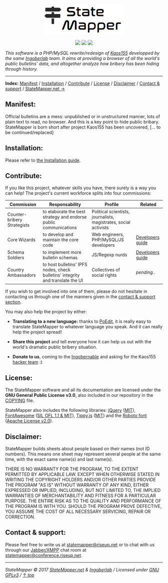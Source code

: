 <p align="center" id="top">
	<img src="app/assets/images/logo/logo-black-big.png" />
</p>
<p align="center" id="badges">
	<a href="http://php.net/"><img src="https://img.shields.io/badge/language-PHP-yellow.svg?style=flat-square" /></a>
	<a href="https://www.debian.org/derivatives/"><img src="https://img.shields.io/badge/platform-Linux-lightgrey.svg?style=flat-square" /></a>
	<a href="https://github.com/StateMapper/StateMapper/blob/master/COPYING"><img src="https://img.shields.io/badge/license-GPLv3-green.svg?style=flat-square" /></a>
</p>


*This software is a PHP/MySQL rewrite/redesign of [Kaos155](https://github.com/Ingobernable/kaos155/) developped by the same [Ingoberlab](https://hacklab.ingobernable.net/) team. It aims at providing a browser of all the world's public bulletins' data, and altogether analyze how bribery has been hiding through history.*

-----

**Index:** [Manifest](#manifest) / [Installation](#installation) / [Contribute](#contribute) / [License](#license) / [Disclaimer](#disclaimer) / [Contact & support](#contact--support) / <a href="https://statemapper.net">StateMapper.net &rarr;</a>


## Manifest:

Official bulletins are a mess: unpublished or in unstructured manner, lots of plain text to read, no browser. And this is a key point to hide public bribary. StateMapper is born short after project Kaos155 has been uncovered, [... to be continued/replaced]


## Installation:

Please refer to [the Installation guide](documentation/guides/INSTALL.md#top).


## Contribute:

If you like this project, whatever skills you have, there surely is a way you can help! The project's current workforce splits into four commissions:

| Commission | Responsability | Profile | Related |
| ----- | ------ | ---- | ---- |
| Counter-bribery Strategists | to elaborate the best strategy and endorse public communications | Political scientists, journalists, magistrates, social activists | |
| Core Wizards | to develop and maintain the core code | Web engineers, PHP/MySQL/JS developers | [Developers guide](documentation/guides/DEVELOPERS.md) |
| Schema Soldiers | to implement more bulletin schemas | JS/Regexp nurds | [Developers guide](documentation/guides/DEVELOPERS.md) |
| Country Ambassadors | to host bulletins' IPFS nodes, check bulletins' integrity and translate the UI | Collectives of social rights | *pending..* |

If you wish to get involved into one of them, please do not hesitate in contacting us through one of the manners given in the [contact & support section](#contact--support).

You may also help the project by either:

- **Translating to a new language:** thanks to [PoEdit](https://poedit.net/), it is really easy to translate StateMapper to whatever language you speak. And it can really help the project spread!

- **Share this project** and tell everyone how it can help us out with the world's dramatic public bribery situation.

- **Donate to us**, coming to the [Ingobernable](https://ingobernable.net) and asking for the Kaos155 [hacker team](hacklab.ingobernable.net) :)


## License:

The StateMapper software and all its documentation are licensed under the **GNU General Public License v3.0**, also included in our repository in the [COPYING](COPYING) file.

StateMapper also includes the following libraries: [jQuery](http://jquery.com/) ([MIT](https://tldrlegal.com/license/mit-license)), [FontAwesome](http://fontawesome.io/icons/) ([SIL OFL 1.1 & MIT](http://fontawesome.io/license/)), [Tippy.js](https://atomiks.github.io/tippyjs/) ([MIT](https://tldrlegal.com/license/mit-license)) and the [Roboto font](https://fonts.google.com/specimen/Roboto) ([Apache License v2.0](http://www.apache.org/licenses/LICENSE-2.0)).


## Disclaimer:

StateMapper builds sheets about people based on their names (not ID numbers). This means one sheet may represent several people at the same time, with the exact same name(s) and last name(s).

THERE IS NO WARRANTY FOR THE PROGRAM, TO THE EXTENT PERMITTED BY APPLICABLE LAW. EXCEPT WHEN OTHERWISE STATED IN WRITING THE COPYRIGHT HOLDERS AND/OR OTHER PARTIES PROVIDE THE PROGRAM "AS IS" WITHOUT WARRANTY OF ANY KIND, EITHER EXPRESSED OR IMPLIED, INCLUDING, BUT NOT LIMITED TO, THE IMPLIED WARRANTIES OF MERCHANTABILITY AND FITNESS FOR A PARTICULAR PURPOSE. THE ENTIRE RISK AS TO THE QUALITY AND PERFORMANCE OF THE PROGRAM IS WITH YOU. SHOULD THE PROGRAM PROVE DEFECTIVE, YOU ASSUME THE COST OF ALL NECESSARY SERVICING, REPAIR OR CORRECTION.


## Contact & support:

Please feel free to write us at [statemapper@riseup.net](mailto:statemapper@riseup.net) or to chat with us through our [Jabber/XMPP](https://jabber.at/p/clients/) chat room at [statemapper@conference.riseup.net](statemapper@conference.riseup.net).

-----

*StateMapper &copy; 2017 [StateMapper.net](https://statemapper.net) & [Ingoberlab](https://hacklab.ingobernable.net) / Licensed under [GNU GPLv3](COPYING) / [&uarr; top](#top)*

